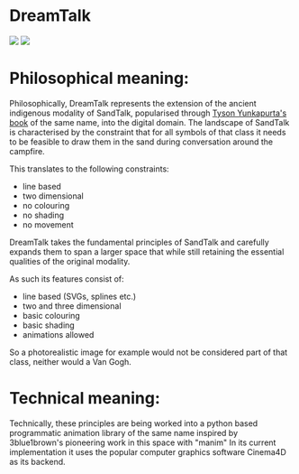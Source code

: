# DreamTalk
![](DreamTalk.png)
![](DreamTalk.gif)

# Philosophical meaning:

Philosophically, DreamTalk represents the extension of the ancient indigenous modality of SandTalk, popularised through [Tyson Yunkapurta's book](https://www.amazon.com/Sand-Talk-Indigenous-Thinking-World/dp/0062975641) of the same name, into the digital domain.
The landscape of SandTalk is characterised by the constraint that for all symbols of that class it needs to be feasible to draw them in the sand during conversation around the campfire.

This translates to the following constraints:
- line based
- two dimensional
- no colouring
- no shading
- no movement
   
DreamTalk takes the fundamental principles of SandTalk and carefully expands them to span a larger space that while still retaining the essential qualities of the original modality.

As such its features consist of:
- line based (SVGs, splines etc.)
- two and three dimensional
- basic colouring
- basic shading
- animations allowed
  
So a photorealistic image for example would not be considered part of that class, neither would a Van Gogh.

# Technical meaning:

Technically, these principles are being worked into a python based programmatic animation library of the same name inspired by 3blue1brown's pioneering work in this space with "manim"
In its current implementation it uses the popular computer graphics software Cinema4D as its backend.
